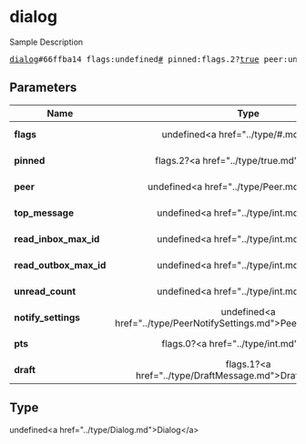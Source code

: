 # dialog

Sample Description

<pre>
<a href="../constructor/dialog.md">dialog</a>#66ffba14 flags:undefined<a href="../type/#.md">#</a> pinned:flags.2?<a href="../type/true.md">true</a> peer:undefined<a href="../type/Peer.md">Peer</a> top_message:undefined<a href="../type/int.md">int</a> read_inbox_max_id:undefined<a href="../type/int.md">int</a> read_outbox_max_id:undefined<a href="../type/int.md">int</a> unread_count:undefined<a href="../type/int.md">int</a> notify_settings:undefined<a href="../type/PeerNotifySettings.md">PeerNotifySettings</a> pts:flags.0?<a href="../type/int.md">int</a> draft:flags.1?<a href="../type/DraftMessage.md">DraftMessage</a> = undefined<a href="../type/Dialog.md">Dialog</a>;
</pre>

## Parameters

| Name | Type | Description |
|------|:----:|-------------|
| **flags** | undefined&lt;a href=&#34;../type/#.md&#34;&gt;#&lt;/a&gt; | Param description |
| **pinned** | flags.2?&lt;a href=&#34;../type/true.md&#34;&gt;true&lt;/a&gt; | Param description |
| **peer** | undefined&lt;a href=&#34;../type/Peer.md&#34;&gt;Peer&lt;/a&gt; | Param description |
| **top_message** | undefined&lt;a href=&#34;../type/int.md&#34;&gt;int&lt;/a&gt; | Param description |
| **read_inbox_max_id** | undefined&lt;a href=&#34;../type/int.md&#34;&gt;int&lt;/a&gt; | Param description |
| **read_outbox_max_id** | undefined&lt;a href=&#34;../type/int.md&#34;&gt;int&lt;/a&gt; | Param description |
| **unread_count** | undefined&lt;a href=&#34;../type/int.md&#34;&gt;int&lt;/a&gt; | Param description |
| **notify_settings** | undefined&lt;a href=&#34;../type/PeerNotifySettings.md&#34;&gt;PeerNotifySettings&lt;/a&gt; | Param description |
| **pts** | flags.0?&lt;a href=&#34;../type/int.md&#34;&gt;int&lt;/a&gt; | Param description |
| **draft** | flags.1?&lt;a href=&#34;../type/DraftMessage.md&#34;&gt;DraftMessage&lt;/a&gt; | Param description |

## Type

undefined&lt;a href=&#34;../type/Dialog.md&#34;&gt;Dialog&lt;/a&gt;
